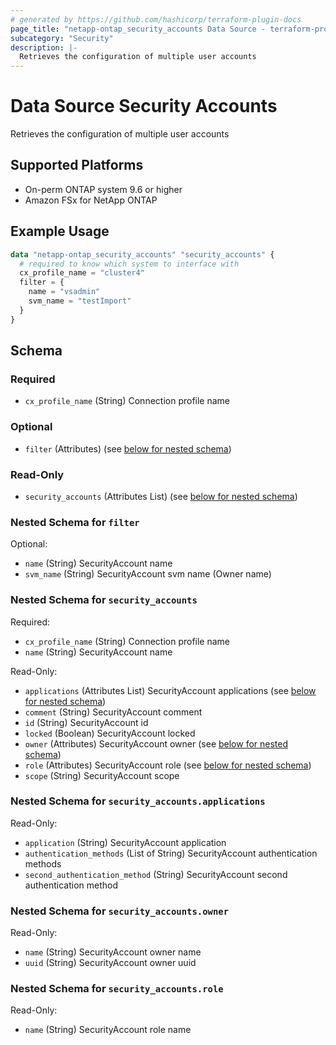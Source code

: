 ```yaml
---
# generated by https://github.com/hashicorp/terraform-plugin-docs
page_title: "netapp-ontap_security_accounts Data Source - terraform-provider-netapp-ontap"
subcategory: "Security"
description: |-
  Retrieves the configuration of multiple user accounts
---
```


# Data Source Security Accounts

Retrieves the configuration of multiple user accounts

## Supported Platforms
* On-perm ONTAP system 9.6 or higher
* Amazon FSx for NetApp ONTAP

## Example Usage
```terraform
data "netapp-ontap_security_accounts" "security_accounts" {
  # required to know which system to interface with
  cx_profile_name = "cluster4"
  filter = {
    name = "vsadmin"
    svm_name = "testImport"
  }
}
```

<!-- schema generated by tfplugindocs -->
## Schema

### Required

- `cx_profile_name` (String) Connection profile name

### Optional

- `filter` (Attributes) (see [below for nested schema](#nestedatt--filter))

### Read-Only

- `security_accounts` (Attributes List) (see [below for nested schema](#nestedatt--security_accounts))

<a id="nestedatt--filter"></a>
### Nested Schema for `filter`

Optional:

- `name` (String) SecurityAccount name
- `svm_name` (String) SecurityAccount svm name (Owner name)


<a id="nestedatt--security_accounts"></a>
### Nested Schema for `security_accounts`

Required:

- `cx_profile_name` (String) Connection profile name
- `name` (String) SecurityAccount name

Read-Only:

- `applications` (Attributes List) SecurityAccount applications (see [below for nested schema](#nestedatt--security_accounts--applications))
- `comment` (String) SecurityAccount comment
- `id` (String) SecurityAccount id
- `locked` (Boolean) SecurityAccount locked
- `owner` (Attributes) SecurityAccount owner (see [below for nested schema](#nestedatt--security_accounts--owner))
- `role` (Attributes) SecurityAccount role (see [below for nested schema](#nestedatt--security_accounts--role))
- `scope` (String) SecurityAccount scope

<a id="nestedatt--security_accounts--applications"></a>
### Nested Schema for `security_accounts.applications`

Read-Only:

- `application` (String) SecurityAccount application
- `authentication_methods` (List of String) SecurityAccount authentication methods
- `second_authentication_method` (String) SecurityAccount second authentication method


<a id="nestedatt--security_accounts--owner"></a>
### Nested Schema for `security_accounts.owner`

Read-Only:

- `name` (String) SecurityAccount owner name
- `uuid` (String) SecurityAccount owner uuid


<a id="nestedatt--security_accounts--role"></a>
### Nested Schema for `security_accounts.role`

Read-Only:

- `name` (String) SecurityAccount role name



